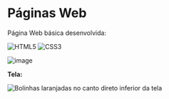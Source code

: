 <h1 align = "justify"> Páginas Web</h1>

Página Web básica desenvolvida:

![HTML5](https://img.shields.io/badge/-HTML5-E34F26?style=flat-square&logo=html5&logoColor=white)
![CSS3](https://img.shields.io/badge/-CSS3-1572B6?style=flat-square&logo=css3)

![image](https://github.com/GabiLS18/Rock.sect-Desafio/assets/107191209/337d252f-4b8f-49cd-9d40-f432f34dd074)


<strong>Tela:</strong>

<img src="moveis_customizados/img/Projeto01.png" id="balls" alt="Bolinhas laranjadas no canto direto inferior da tela" />
